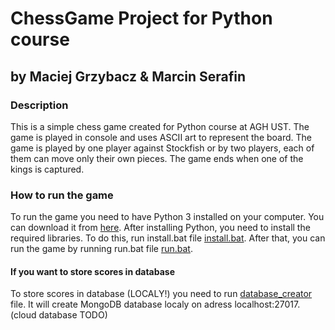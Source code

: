 # ChessGame Project for Python course
## by Maciej Grzybacz & Marcin Serafin

### Description
This is a simple chess game created for Python course at AGH UST. The game is played in console and uses ASCII art to represent the board. The game is played by one player against Stockfish or  by two players, each of them can move only their own pieces. The game ends when one of the kings is captured.


### How to run the game
To run the game you need to have Python 3 installed on your computer. You can download it from [here](https://www.python.org/downloads/). After installing Python, you need to install the required libraries. To do this, run install.bat file [install.bat](/install.bat). After that, you can run the game by running run.bat file [run.bat](/run.bat).
#### If you want to store scores in database
To store scores in database (LOCALY!) you need to run [database_creator](/database_creator.py) file. It will create MongoDB database localy on adress localhost:27017.
(cloud database TODO)